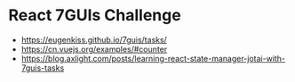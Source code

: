 # React 7GUIs Challenge

- https://eugenkiss.github.io/7guis/tasks/
- https://cn.vuejs.org/examples/#counter
- https://blog.axlight.com/posts/learning-react-state-manager-jotai-with-7guis-tasks
